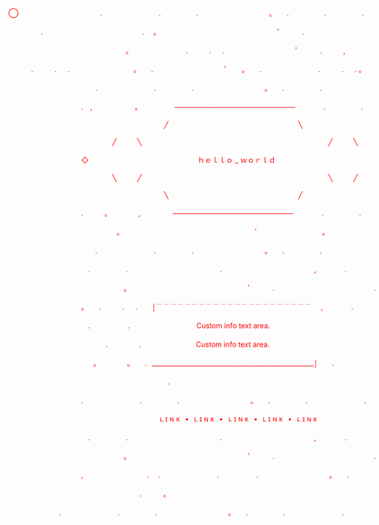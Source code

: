 <p style="white-space: pre; color: red; text-align: center;">
◯⠀⠀⠀⠀⠀⠀⠀⠀⠀⠀⠀⠀⠀　　.　　　　　　　　.　　　　　.　　　　　　　　　　。　　.　　　　　.　　　　　.　　⠀　　.　　　　　◯<br/>
  　　　　.　　　　　　　　　　　　　　.  ⠀。　　　　　　　　　　　　　　　　　ﾟ　　　.　　　　　　　　　　　　　　.           <br/>
⠀⠀⠀⠀⠀⠀⠀⠀⠀⠀⠀⠀⠀⠀ 　　　　　　。　　　　　　　　.　　　.　  .　　　　　　　　　　ﾟ　　　.　　　,　　　　　　　　,  　　　.   <br/>
⠀⠀⠀　.　　　.　  .　　　　　　　　　。　　.　　　　　　　　　　ﾟ　　。　　.　　　　　　　　.　　　.　  . 。                 <br/>
⠀⠀⠀⠀⠀⠀⠀⠀⠀⠀⠀⠀⠀⠀　　.　　　　　　　　.　　　　　.　　　　　　　　　　。　　.　　　　　.　　　　　　　　.<br/>
⠀⠀⠀⠀⠀⠀⠀⠀⠀⠀⠀⠀⠀⠀.　,　　　　　　。　　　　    ––––––––––––––––––––––––––––––––––　　　　.　　　　　.　　<br/>
⠀⠀⠀⠀⠀⠀⠀⠀⠀⠀⠀⠀⠀⠀⠀⠀⠀⠀⠀⠀⠀⠀⠀⠀⠀⠀⠀⠀⠀⠀╱⠀⠀⠀⠀⠀⠀⠀⠀⠀⠀⠀⠀⠀⠀⠀⠀⠀⠀⠀⠀⠀⠀⠀⠀⠀╲<br/>
⠀⠀⠀⠀⠀⠀⠀⠀⠀⠀⠀⠀⠀⠀⠀⠀⠀⠀⠀⠀╱⠀⠀⠀⠀╲⠀⠀⠀⠀⠀⠀⠀⠀⠀⠀⠀⠀⠀⠀⠀⠀⠀⠀⠀⠀⠀⠀⠀⠀⠀⠀⠀⠀⠀⠀⠀⠀⠀⠀⠀⠀╱⠀⠀⠀⠀╲<br/>
⠀⠀⠀⠀⠀⠀⠀⠀⠀⠀⠀⠀⠀⠀◇⠀⠀⠀⠀⠀⠀⠀⠀⠀⠀⠀⠀⠀⠀⠀⠀⠀⠀⠀⠀⠀ｈｅｌｌｏ _ ｗｏｒｌｄ⠀⠀⠀⠀⠀⠀⠀⠀⠀⠀⠀⠀⠀⠀⠀⠀⠀⠀⠀⠀⠀◇<br/>
⠀⠀⠀⠀⠀⠀⠀⠀⠀⠀⠀⠀⠀⠀⠀⠀⠀⠀⠀⠀╲⠀⠀⠀⠀╱⠀⠀⠀⠀⠀⠀⠀⠀⠀⠀⠀⠀⠀⠀⠀⠀⠀⠀⠀⠀⠀⠀⠀⠀⠀⠀⠀⠀⠀⠀⠀⠀⠀⠀⠀⠀╲⠀⠀⠀⠀╱<br/>
⠀⠀⠀⠀⠀⠀⠀⠀⠀⠀⠀⠀⠀⠀⠀⠀⠀⠀⠀⠀⠀⠀⠀⠀⠀⠀⠀⠀⠀⠀╲⠀⠀⠀⠀⠀⠀⠀⠀⠀⠀⠀⠀⠀⠀⠀⠀⠀⠀⠀⠀⠀⠀⠀⠀⠀╱<br/>
⠀⠀⠀⠀⠀⠀⠀⠀⠀⠀⠀⠀⠀⠀.　　　。　　　 　,　　　　  ––––––––––––––––––––––––––––––––––　　　　.　　　　　.　　<br/>
⠀⠀⠀⠀⠀⠀⠀⠀⠀⠀⠀⠀⠀⠀　　　　　。　　　　　　　　　　　　　　　　　　　ﾟ　　　　　　　　　。<br/>
⠀⠀⠀⠀⠀⠀⠀⠀⠀⠀⠀⠀⠀⠀　　.　　　　　　　　.　　　　　.　　　　　　　　　　。　　.　　　　　.　　　　　　　　.<br/>
⠀⠀⠀⠀⠀⠀⠀⠀⠀⠀⠀⠀⠀⠀　.　　　　　.　　　　　　　　　　　　　.　　　　　　　　　　　　　,　　　　.<br/>
⠀⠀⠀⠀⠀⠀⠀⠀⠀⠀⠀⠀⠀⠀　　　　　　。　　　　　　　　　　　　　　　　　ﾟ　　　.　　　　　　　　　　　　　　.<br/>
⠀⠀⠀⠀⠀⠀⠀⠀⠀⠀⠀⠀⠀⠀。　　.　　　.　  .　　⌠﹉﹉﹉﹉﹉﹉﹉﹉﹉﹉﹉﹉﹉﹉﹉﹉﹉﹉﹉﹉﹉﹉ 　,　　　　.<br/>
⠀⠀⠀⠀⠀⠀⠀⠀⠀⠀⠀⠀⠀⠀　.　　　　　 .　　　　⠀⠀⠀⠀⠀⠀⠀ Custom info text area.<br/>
⠀⠀⠀⠀⠀⠀⠀⠀⠀⠀⠀⠀⠀⠀　⠀⠀　.　　⠀⠀　.　　⠀⠀⠀⠀ ⠀⠀⠀ Custom info text area.<br/>
⠀⠀⠀⠀⠀⠀⠀⠀⠀⠀⠀⠀⠀⠀⠀　。⠀　　　。　　.⠀__________________________________________________⌡　　.　<br/>
⠀⠀⠀⠀⠀⠀⠀⠀⠀⠀⠀⠀⠀⠀.　<br/>
⠀⠀⠀⠀⠀⠀⠀⠀⠀⠀⠀⠀⠀⠀.　　　　　　　　.　　　　　.　　　　　　　　　　。　　.　　　　　.　　　　　　　　.<br/>
⠀⠀⠀⠀⠀⠀⠀⠀⠀⠀⠀⠀⠀⠀⠀⠀⠀⠀ ⠀⠀⠀⠀ ⠀⠀⠀⠀ ⠀⠀ʟ ɪ ɴ ᴋ⠀•⠀ʟ ɪ ɴ ᴋ⠀•⠀ʟ ɪ ɴ ᴋ⠀•⠀ʟ ɪ ɴ ᴋ⠀•⠀ʟ ɪ ɴ ᴋ<br/>
⠀⠀⠀⠀⠀⠀⠀⠀⠀⠀⠀⠀⠀⠀　.　　　　　.　　　　　　　　　　　　　.　　　　　　　　　　　　　,　　　　.<br/>
⠀⠀⠀⠀⠀⠀⠀⠀⠀⠀⠀⠀⠀⠀　　　　　　。　　　　　　　　　　　　　　　　　ﾟ　　　.　　　　　　　　　　　　　　.<br/>
⠀⠀⠀⠀⠀⠀⠀⠀⠀⠀⠀⠀⠀⠀,　　　　　　　　　.　 .　　　　　　　　. 　　　　　.　　　　　　　　　　。　　.　<br/>
⠀⠀⠀⠀⠀⠀⠀⠀⠀⠀⠀⠀⠀⠀　　　　　.　　　。　　　　　　　　 　 ‍ ‍ ‍ ‍<br/>
⠀⠀⠀⠀⠀⠀⠀　　.　　　　　　　　.　　　　　.　　　　　　　　　　。　　.　　　　　.　　　　　　　　.<br/>
</p>
